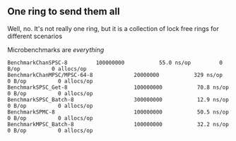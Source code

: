 ## One ring to send them all

Well, no. It's not really one ring, but it is a collection of lock free rings for different scenarios

Microbenchmarks are *everything*

    BenchmarkChanSPSC-8     	100000000	        55.0 ns/op	       0 B/op	       0 allocs/op
    BenchmarkChanMPSC/MPSC-64-8         	20000000	       329 ns/op	       0 B/op	       0 allocs/op
    BenchmarkSPSC_Get-8                 	100000000	        70.8 ns/op	       0 B/op	       0 allocs/op
    BenchmarkSPSC_Batch-8               	300000000	        12.9 ns/op	       0 B/op	       0 allocs/op
    BenchmarkSPMC-8                     	100000000	        50.5 ns/op	       0 B/op	       0 allocs/op
    BenchmarkMPSC_Batch-8               	100000000	        32.2 ns/op	       0 B/op	       0 allocs/op